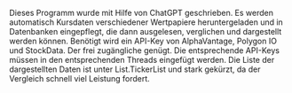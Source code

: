 Dieses Programm wurde mit Hilfe von ChatGPT geschrieben.
Es werden automatisch Kursdaten verschiedener Wertpapiere heruntergeladen und in Datenbanken eingepflegt, die dann ausgelesen, verglichen und dargestellt werden können.
Benötigt wird ein API-Key von AlphaVantage, Polygon IO und StockData. Der frei zugängliche genügt. Die entsprechende API-Keys müssen in den entsprechenden Threads eingefügt werden.
Die Liste der dargestellten Daten ist unter List.TickerList und stark gekürzt, da der Vergleich schnell viel Leistung fordert.
